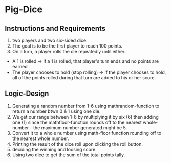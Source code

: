 # Pig-Dice
## Instructions and Requirements
1. two players and two six-sided dice.
2. The goal is to be the first player to reach 100 points.
3. On a turn, a player rolls the die repeatedly until either:
  - A 1 is rolled -> If a 1 is rolled, that player's turn ends and no points are earned
  - The player chooses to hold (stop rolling) -> If the player chooses to hold, all of the points rolled during that turn are added to his or her score.
## Logic-Design
1. Generating a random number from 1-6 using mathrandom-function to return a number btwn 0 & 1 using one die.
2. We get our range between 1-6 by multiplying it by six (6) then adding one (1) since the mathfloor-function
    rounds off to the nearest whole-number - the maximum number generated might be 5.
3. Convert it to a whole number using math-floor function rounding off to the nearest whole number.
4. Printing the result of the dice roll upon clicking the roll button.
5. deciding the winning and loosing score.
6. Using two dice to get the sum of the total points tally.
